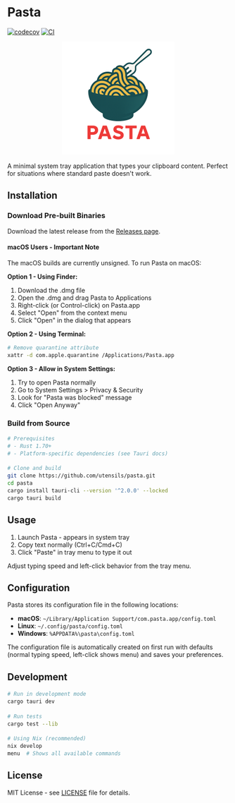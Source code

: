 # Pasta

[![codecov](https://codecov.io/gh/utensils/pasta/graph/badge.svg)](https://codecov.io/gh/utensils/pasta)
[![CI](https://github.com/utensils/pasta/actions/workflows/rust.yml/badge.svg)](https://github.com/utensils/pasta/actions/workflows/rust.yml)

<p align="center">
  <img src="src-tauri/assets/logo.png" alt="Pasta Logo" width="256" height="256">
</p>

A minimal system tray application that types your clipboard content. Perfect for situations where standard paste doesn't work.

## Installation

### Download Pre-built Binaries

Download the latest release from the [Releases page](https://github.com/utensils/pasta/releases).

#### macOS Users - Important Note

The macOS builds are currently unsigned. To run Pasta on macOS:

**Option 1 - Using Finder:**
1. Download the .dmg file
2. Open the .dmg and drag Pasta to Applications
3. Right-click (or Control-click) on Pasta.app
4. Select "Open" from the context menu
5. Click "Open" in the dialog that appears

**Option 2 - Using Terminal:**
```bash
# Remove quarantine attribute
xattr -d com.apple.quarantine /Applications/Pasta.app
```

**Option 3 - Allow in System Settings:**
1. Try to open Pasta normally
2. Go to System Settings > Privacy & Security
3. Look for "Pasta was blocked" message
4. Click "Open Anyway"

### Build from Source

```bash
# Prerequisites
# - Rust 1.70+
# - Platform-specific dependencies (see Tauri docs)

# Clone and build
git clone https://github.com/utensils/pasta.git
cd pasta
cargo install tauri-cli --version '^2.0.0' --locked
cargo tauri build
```

## Usage

1. Launch Pasta - appears in system tray
2. Copy text normally (Ctrl+C/Cmd+C)
3. Click "Paste" in tray menu to type it out

Adjust typing speed and left-click behavior from the tray menu.

## Configuration

Pasta stores its configuration file in the following locations:

- **macOS**: `~/Library/Application Support/com.pasta.app/config.toml`
- **Linux**: `~/.config/pasta/config.toml`
- **Windows**: `%APPDATA%\pasta\config.toml`

The configuration file is automatically created on first run with defaults (normal typing speed, left-click shows menu) and saves your preferences.

## Development

```bash
# Run in development mode
cargo tauri dev

# Run tests
cargo test --lib

# Using Nix (recommended)
nix develop
menu  # Shows all available commands
```

## License

MIT License - see [LICENSE](LICENSE) file for details.